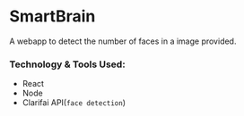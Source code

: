# SmartBrain
A webapp to detect the number of faces in a image provided.


### Technology & Tools Used:
* React
* Node
* Clarifai API(`face detection`)
